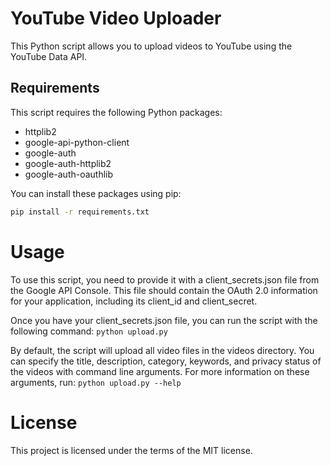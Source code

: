 # YouTube Video Uploader

This Python script allows you to upload videos to YouTube using the YouTube Data API.

## Requirements

This script requires the following Python packages:

- httplib2
- google-api-python-client
- google-auth
- google-auth-httplib2
- google-auth-oauthlib

You can install these packages using pip:

```bash
pip install -r requirements.txt
```

# Usage
To use this script, you need to provide it with a client_secrets.json file from the Google API Console. This file should contain the OAuth 2.0 information for your application, including its client_id and client_secret.

Once you have your client_secrets.json file, you can run the script with the following command:
`python upload.py`


By default, the script will upload all video files in the videos directory. You can specify the title, description, category, keywords, and privacy status of the videos with command line arguments. For more information on these arguments, run:
`python upload.py --help`


# License
This project is licensed under the terms of the MIT license.
